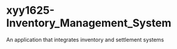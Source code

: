 # xyy1625-Inventory_Management_System
An application that integrates inventory and settlement systems
